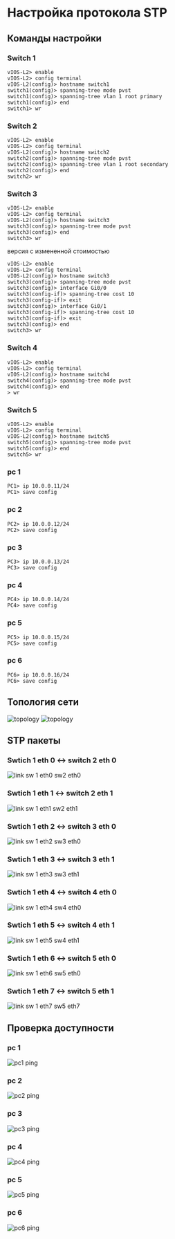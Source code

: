 # Настройка протокола STP

## Команды настройки

### Switch 1
```shell
vIOS-L2> enable
vIOS-L2> config terminal
vIOS-L2(config)> hostname switch1
switch1(config)> spanning-tree mode pvst
switch1(config)> spanning-tree vlan 1 root primary
switch1(config)> end
switch1> wr
```

### Switch 2
```shell
vIOS-L2> enable
vIOS-L2> config terminal
vIOS-L2(config)> hostname switch2
switch2(config)> spanning-tree mode pvst
switch2(config)> spanning-tree vlan 1 root secondary
switch2(config)> end
switch2> wr
```

### Switch 3
```shell
vIOS-L2> enable
vIOS-L2> config terminal
vIOS-L2(config)> hostname switch3
switch3(config)> spanning-tree mode pvst
switch3(config)> end
switch3> wr
```

версия с измененной стоимостью
```shell
vIOS-L2> enable
vIOS-L2> config terminal
vIOS-L2(config)> hostname switch3
switch3(config)> spanning-tree mode pvst
switch3(config)> interface Gi0/0
switch3(config-if)> spanning-tree cost 10
switch3(config-if)> exit
switch3(config)> interface Gi0/1
switch3(config-if)> spanning-tree cost 10
switch3(config-if)> exit
switch3(config)> end
switch3> wr
```

### Switch 4
```shell
vIOS-L2> enable
vIOS-L2> config terminal
vIOS-L2(config)> hostname switch4
switch4(config)> spanning-tree mode pvst
switch4(config)> end
> wr
```

### Switch 5
```shell
vIOS-L2> enable
vIOS-L2> config terminal
vIOS-L2(config)> hostname switch5
switch5(config)> spanning-tree mode pvst
switch5(config)> end
switch5> wr
```

### pc 1
```shell
PC1> ip 10.0.0.11/24
PC1> save config
```

### pc 2
```shell
PC2> ip 10.0.0.12/24
PC2> save config
```

### pc 3
```shell
PC3> ip 10.0.0.13/24
PC3> save config
```

### pc 4
```shell
PC4> ip 10.0.0.14/24
PC4> save config
```

### pc 5
```shell
PC5> ip 10.0.0.15/24
PC5> save config
```

### pc 6
```shell
PC6> ip 10.0.0.16/24
PC6> save config
```

## Топология сети
![topology](images/lab2_topology1.png)
![topology](images/lab2_topology2.png)

## STP пакеты
### Swtich 1 eth 0 <-> switch 2 eth 0
![link sw 1 eth0 sw2 eth0](images/link_sw1_eth0_sw2_eth0.png)

### Swtich 1 eth 1 <-> switch 2 eth 1
![link sw 1 eth1 sw2 eth1](images/link_sw1_eth1_sw2_eth1.png)

### Swtich 1 eth 2 <-> switch 3 eth 0
![link sw 1 eth2 sw3 eth0](images/link_sw1_eth2_sw3_eth0.png)

### Swtich 1 eth 3 <-> switch 3 eth 1
![link sw 1 eth3 sw3 eth1](images/link_sw1_eth3_sw3_eth1.png)

### Swtich 1 eth 4 <-> switch 4 eth 0
![link sw 1 eth4 sw4 eth0](images/link_sw1_eth4_sw4_eth0.png)

### Swtich 1 eth 5 <-> switch 4 eth 1
![link sw 1 eth5 sw4 eth1](images/link_sw1_eth5_sw4_eth1.png)

### Swtich 1 eth 6 <-> switch 5 eth 0
![link sw 1 eth6 sw5 eth0](images/link_sw1_eth6_sw5_eth0.png)

### Swtich 1 eth 7 <-> switch 5 eth 1
![link sw 1 eth7 sw5 eth7](images/link_sw1_eth7_sw5_eth1.png)

## Проверка доступности
### pc 1
![pc1 ping](images/pc1_ping.png)

### pc 2
![pc2 ping](images/pc2_ping.png)

### pc 3
![pc3 ping](images/pc3_ping.png)

### pc 4
![pc4 ping](images/pc4_ping.png)

### pc 5
![pc5 ping](images/pc5_ping.png)

### pc 6
![pc6 ping](images/pc6_ping.png)
